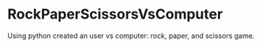 # RockPaperScissorsVsComputer
Using python created an user vs computer: rock, paper, and scissors game. 
